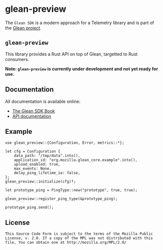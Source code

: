 # glean-preview

The `Glean SDK` is a modern approach for a Telemetry library and is part of the [Glean project](https://docs.telemetry.mozilla.org/concepts/glean/glean.html).

## `glean-preview`


This library provides a Rust API on top of Glean, targetted to Rust consumers.

**Note: `glean-preview` is currently under development and not yet ready for use.**

## Documentation

All documentation is available online:

* [The Glean SDK Book][book]
* [API documentation][apidocs]

[book]: https://mozilla.github.io/glean/
[apidocs]: https://mozilla.github.io/glean/docs/glean_preview/index.html

## Example

```rust,no_run
use glean_preview::{Configuration, Error, metrics::*};

let cfg = Configuration {
    data_path: "/tmp/data".into(),
    application_id: "org.mozilla.glean_core.example".into(),
    upload_enabled: true,
    max_events: None,
    delay_ping_lifetime_io: false,
};
glean_preview::initialize(cfg)?;

let prototype_ping = PingType::new("prototype", true, true);

glean_preview::register_ping_type(&prototype_ping);

prototype_ping.send();
```

## License

    This Source Code Form is subject to the terms of the Mozilla Public
    License, v. 2.0. If a copy of the MPL was not distributed with this
    file, You can obtain one at http://mozilla.org/MPL/2.0/
